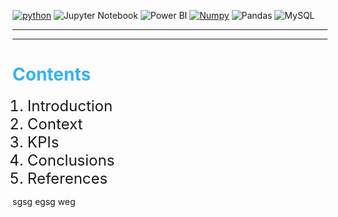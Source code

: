 <a href='https://github.com/shivamkapasia0' target="_blank"><img alt='python' src='https://img.shields.io/badge/Python-100000?style=for-the-badge&logo=python&logoColor=FFFF00&labelColor=0C86EA&color=FFFFFF'/></a>
![Jupyter Notebook](https://img.shields.io/badge/Jupyter-F37626.svg?&style=for-the-badge&logo=Jupyter&logoColor=black)
![Power BI](https://img.shields.io/badge/PowerBI-000000?style=for-the-badge&logo=Power%20BI&logoColor=yellow)
<a href='https://github.com/shivamkapasia0' target="_blank"><img alt='Numpy' src='https://img.shields.io/badge/numpy-100000?style=for-the-badge&logo=Numpy&logoColor=2291A9&labelColor=FFFFFF&color=FFFFFF'/></a>
![Pandas](https://img.shields.io/badge/Pandas-2C2D72?style=for-the-badge&logo=pandas&logoColor=white)
![MySQL](https://img.shields.io/badge/MySQL-005C84?style=for-the-badge&logo=mysql&logoColor=white)

---

---

<h1 style = 'color: #34B3F1'>Contents</h1>
<p>
    <ol>
        <a><li style = 'font-size: 24px' a href = '#introduction'>Introduction</li></a>
        <li style = 'font-size: 24px'>Context</li>
        <li style = 'font-size: 24px'>KPIs</li>
        <li style = 'font-size: 24px'>Conclusions</li>
        <li style = 'font-size: 24px'>References</li>
    </ol>
</p>

<section id = '#introduction'>
<p>sgsg egsg weg</p>
</section>
